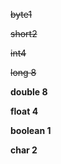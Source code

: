 ~~byte1~~

 ~~short2~~

 ~~int4~~

 ~~long 8~~

**double 8** 

 **float 4**

**boolean 1** 

**char 2**